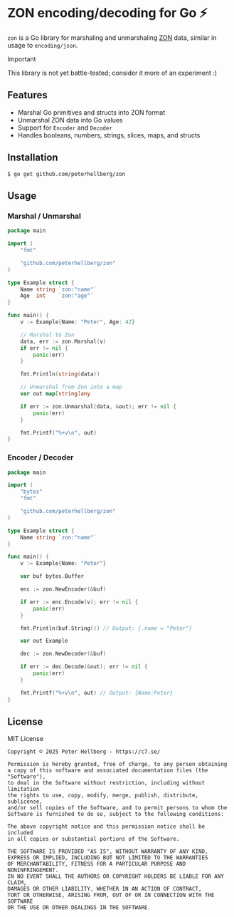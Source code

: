 # ZON encoding/decoding for Go ⚡

`zon` is a Go library for marshaling and unmarshaling [ZON](https://ziglang.org/) data,
similar in usage to `encoding/json`.

> [!IMPORTANT]
> This library is not yet battle-tested; consider it more of an experiment :)

## Features

- Marshal Go primitives and structs into ZON format
- Unmarshal ZON data into Go values
- Support for `Encoder` and `Decoder`
- Handles booleans, numbers, strings, slices, maps, and structs

## Installation

```console
$ go get github.com/peterhellberg/zon
```

## Usage

### Marshal / Unmarshal

[embedmd]:# (examples/zon-marshal-unmarshal/zon-marshal-unmarshal.go)
```go
package main

import (
	"fmt"

	"github.com/peterhellberg/zon"
)

type Example struct {
	Name string `zon:"name"`
	Age  int    `zon:"age"`
}

func main() {
	v := Example{Name: "Peter", Age: 42}

	// Marshal to Zon
	data, err := zon.Marshal(v)
	if err != nil {
		panic(err)
	}

	fmt.Println(string(data))

	// Unmarshal from Zon into a map
	var out map[string]any

	if err := zon.Unmarshal(data, &out); err != nil {
		panic(err)
	}

	fmt.Printf("%+v\n", out)
}
```

### Encoder / Decoder

[embedmd]:# (examples/zon-encoder-decoder/zon-encoder-decoder.go)
```go
package main

import (
	"bytes"
	"fmt"

	"github.com/peterhellberg/zon"
)

type Example struct {
	Name string `zon:"name"`
}

func main() {
	v := Example{Name: "Peter"}

	var buf bytes.Buffer

	enc := zon.NewEncoder(&buf)

	if err := enc.Encode(v); err != nil {
		panic(err)
	}

	fmt.Println(buf.String()) // Output: {.name = "Peter"}

	var out Example

	dec := zon.NewDecoder(&buf)

	if err := dec.Decode(&out); err != nil {
		panic(err)
	}

	fmt.Printf("%+v\n", out) // Output: {Name:Peter}
}
```

## License

MIT License

[embedmd]:# (LICENSE text)
```text
Copyright © 2025 Peter Hellberg - https://c7.se/

Permission is hereby granted, free of charge, to any person obtaining
a copy of this software and associated documentation files (the "Software"),
to deal in the Software without restriction, including without limitation
the rights to use, copy, modify, merge, publish, distribute, sublicense,
and/or sell copies of the Software, and to permit persons to whom the
Software is furnished to do so, subject to the following conditions:

The above copyright notice and this permission notice shall be included
in all copies or substantial portions of the Software.

THE SOFTWARE IS PROVIDED "AS IS", WITHOUT WARRANTY OF ANY KIND,
EXPRESS OR IMPLIED, INCLUDING BUT NOT LIMITED TO THE WARRANTIES
OF MERCHANTABILITY, FITNESS FOR A PARTICULAR PURPOSE AND NONINFRINGEMENT.
IN NO EVENT SHALL THE AUTHORS OR COPYRIGHT HOLDERS BE LIABLE FOR ANY CLAIM,
DAMAGES OR OTHER LIABILITY, WHETHER IN AN ACTION OF CONTRACT,
TORT OR OTHERWISE, ARISING FROM, OUT OF OR IN CONNECTION WITH THE SOFTWARE
OR THE USE OR OTHER DEALINGS IN THE SOFTWARE.
```
